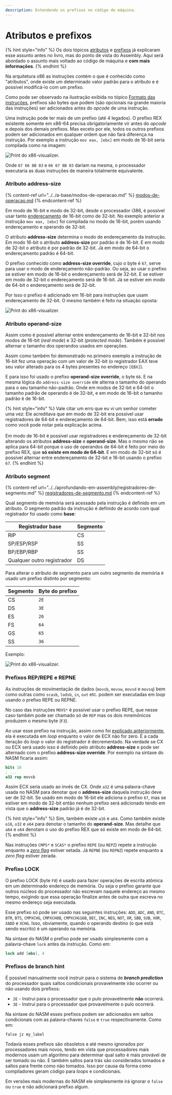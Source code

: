 ```yaml
---
description: Entendendo os prefixos no código de máquina.
---
```


# Atributos e prefixos

{% hint style="info" %}
Os dois tópicos [atributos](../../aprofundando-em-assembly/atributos.md) e [prefixos](../../aprofundando-em-assembly/prefixos.md) já explicaram esse assunto antes no livro, mas do ponto de vista do Assembly. Aqui será abordado o assunto mais voltado ao código de máquina e **com mais informações**.
{% endhint %}

Na arquitetura x86 as instruções contém o que é conhecido como "atributos", onde existe um determinado valor padrão para o atributo e é possível modificá-lo com um prefixo.

Como pode ser observado na ilustração exibida no tópico [Formato das instruções](formato-das-instrucoes.md), prefixos são bytes que podem (são opcionais na grande maioria das instruções) ser adicionados antes do _opcode_ de uma instrução.

Uma instrução pode ter mais de um prefixo (até 4 legados). O prefixo REX existente somente em x86-64 precisa obrigatoriamente vir antes do _opcode_ e depois dos demais prefixos. Mas exceto por ele, todos os outros prefixos podem ser adicionados em qualquer ordem que não fará diferença na instrução. Por exemplo a instrução `mov eax, [ebx]` em modo de 16-bit seria compilada como na imagem:

![Print do x86-visualizer.](../../.gitbook/assets/Captura\_de\_tela\_de\_2022-04-03\_15-02-52.png)

Onde `67 66 8B 03` e `66 67 8B 03` dariam na mesma, o processador executaria as duas instruções de maneira totalmente equivalente.

### Atributo address-size

{% content-ref url="../../a-base/modos-de-operacao.md" %}
[modos-de-operacao.md](../../a-base/modos-de-operacao.md)
{% endcontent-ref %}

Em modo de 16-bit e modo de 32-bit, desde o processador i386, é possível usar tanto [endereçamento](../../a-base/enderecamento.md) de 16-bit como de 32-bit. No exemplo anterior a instrução `mov eax, [ebx]` foi compilada no modo de 16-bit, porém usando endereçamento e operando de 32-bit.

O atributo **address-size** determina o modo de endereçamento da instrução. Em modo 16-bit o atributo **address-size** por padrão é de 16-bit. E em modo de 32-bit o atributo é por padrão de 32-bit. Já em modo de 64-bit o endereçamento padrão é 64-bit.

O prefixo conhecido como **address-size override**, cujo o byte é `67`, serve para usar o modo de endereçamento não-padrão. Ou seja, ao usar o prefixo se estiver em modo de 16-bit o endereçamento será de 32-bit. E se estiver em modo de 32-bit o endereçamento será de 16-bit. Já se estiver em modo de 64-bit o endereçamento será de 32-bit.

Por isso o prefixo é adicionado em 16-bit para instruções que usam endereçamento de 32-bit. O mesmo também é feito na situação oposta:

![Print do x86-visualizer.](../../.gitbook/assets/Captura\_de\_tela\_de\_2022-04-03\_15-12-37.png)

### Atributo operand-size

Assim como é possível alternar entre endereçamento de 16-bit e 32-bit nos modos de 16-bit (_real mode_) e 32-bit (_protected mode_). Também é possível alternar o tamanho dos operandos usados em operações.

Assim como também foi demonstrado no primeiro exemplo a instrução de 16-bit fez uma operação com um valor de 32-bit (o registrador EAX teve seu valor alterado para os 4 bytes presentes no endereço `[EBX]`).

E para isso foi usado o prefixo **operand-size override**, o byte `66`. E na mesma lógica do `address-size override` ele alterna o tamanho do operando para o seu tamanho não-padrão. Onde em modos de 32-bit e 64-bit o tamanho padrão de operando é de 32-bit, e em modo de 16-bit o tamanho padrão é de 16-bit.

{% hint style="info" %}
Vale citar um erro que eu vi um senhor cometer uma vez: Ele acreditava que em modo de 32-bit era possível usar registradores de 64-bit e endereçamento de 64-bit. Bem, isso está **errado** como você pode notar pela explicação acima.\
\
Em modo de 16-bit é possível usar registradores e endereçamento de 32-bit alterando os atributos **address-size** e **operand-size**. Mas o mesmo não se aplica para 64-bit porque o uso de operandos de 64-bit é feito por meio do prefixo REX, que **só existe em modo de 64-bit**. E em modo de 32-bit só é possível alternar entre endereçamento de 32-bit e 16-bit usando o prefixo `67`.
{% endhint %}

### Atributo segment

{% content-ref url="../../aprofundando-em-assembly/registradores-de-segmento.md" %}
[registradores-de-segmento.md](../../aprofundando-em-assembly/registradores-de-segmento.md)
{% endcontent-ref %}

Qual segmento de memória será acessado pela instrução é definido em um atributo. O segmento padrão da instrução é definido de acordo com qual registrador foi usado como **base**:

| Registrador base           | Segmento |
| -------------------------- | -------- |
| RIP                        | CS       |
| SP/ESP/RSP                 | SS       |
| BP/EBP/RBP                 | SS       |
| Qualquer outro registrador | DS       |

Para alterar o atributo de segmento para um outro segmento de memória é usado um prefixo distinto por segmento:&#x20;

| Segmento | Byte do prefixo |
| -------- | --------------- |
| CS       | `2E`            |
| DS       | `3E`            |
| ES       | `26`            |
| FS       | `64`            |
| GS       | `65`            |
| SS       | `36`            |

Exemplo:

![Print do x86-visualizer.](../../.gitbook/assets/Captura\_de\_tela\_de\_2022-04-03\_15-39-33.png)

### Prefixos REP/REPE e REPNE

As instruções de movimentação de dados (`movsb`, `movsw`, `movsd` e `movsq`) bem como outras como `scasb`, `lodsb`, `in`, `out` etc. podem ser executadas em _loop_ usando o prefixo REPE ou REPNE.

No caso das instruções `MOVS*` é possível usar o prefixo REPE, que nesse caso também pode ser chamado só de `REP` mas os dois mnemônicos produzem o mesmo byte (`F3`).

Ao usar esse prefixo na instrução, assim como foi [explicado anteriormente](formato-das-instrucoes.md#cisc), ela é executada em _loop_ enquanto o valor de ECX não for zero. E a cada iteração do _loop_ o valor do registrador é decrementado. Na verdade se CX ou ECX será usado isso é definido pelo atributo **address-size** e pode ser alternado com o prefixo **address-size override**. Por exemplo na sintaxe do NASM ficaria assim:

```nasm
bits 16
; ...
a32 rep movsb
```

Assim ECX seria usado ao invés de CX. Onde `a32` é uma palavra-chave usada no NASM para denotar que o **address-size** daquela instrução deve ser de 32-bit. Se usado em modo de 16-bit ele adiciona o prefixo `67`, mas se estiver em modo de 32-bit então nenhum prefixo será adicionado tendo em vista que o **address-size** padrão já é de 32-bit.

{% hint style="info" %}
Sim, também existe `a16` e `a64`. Como também existe `o16`, `o32` e `o64` para denotar o tamanho do **operand-size**. Mas detalhe que `a64` e `o64` denotam o uso do prefixo REX que só existe em modo de 64-bit.
{% endhint %}

Nas instruções `CMPS*` e `SCAS*` o prefixo `REPE` (ou `REPZ`) repete a instrução enquanto a [_zero flag_](../../aprofundando-em-assembly/flags-do-processador.md#status-flags) estiver setada. Já `REPNE` (ou `REPNZ`) repete enquanto a _zero flag_ estiver zerada.

### Prefixo LOCK

O prefixo LOCK (byte `F0`) é usado para fazer operações de escrita atômica em um determinado endereço de memória. Ou seja o prefixo garante que outros núcleos do processador não escrevam naquele endereço ao mesmo tempo, exigindo que essa operação finalize antes de outra que escreva no mesmo endereço seja executada.

Esse prefixo só pode ser usado nas seguintes instruções: `ADD`, `ADC`, `AND`, `BTC`, `BTR`, `BTS`, `CMPXCHG`, `CMPXCH8B`, `CMPXCHG16B`, `DEC`, `INC`, `NEG`, `NOT`, `OR`, `SBB`, `SUB`, `XOR`, `XADD` e `XCHG`. Isso, obviamente, quando o operando destino (o que está sendo escrito) é um operando na memória.

Na sintaxe do NASM o prefixo pode ser usado simplesmente com a palavra-chave `lock` antes da instrução. Como em:

```nasm
lock add [ebx], 4
```

### Prefixos de branch hint

É possível manualmente você instruir para o sistema de _**branch prediction**_ do processador quais saltos condicionais provavelmente irão ocorrer ou não usando dois prefixos:

* `2E` - Instrui para o processador que o pulo provavelmente **não** ocorrerá.
* `3E` - Instrui para o processador que provavelmente o pulo ocorrerá.

Na sintaxe do NASM esses prefixos podem ser adicionados em saltos condicionais com as palavra-chaves `false` e `true` respectivamente. Como em:

```
false jz my_label
```

Todavia esses prefixos são obsoletos e até mesmo ignorados por processadores mais novos, tendo em vista que processadores mais modernos usam um algoritmo para determinar qual salto é mais provável de ser tomado ou não. E também saltos para trás são considerados tomados e saltos para frente como não tomados. Isso por causa da forma como compiladores geram código para _loops_ e condicionais.

Em versões mais modernas do NASM ele simplesmente irá ignorar o `false` ou `true` e não adicionará prefixo algum.
